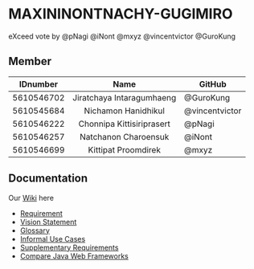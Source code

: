 # MAXININONTNACHY-GUGIMIRO
eXceed vote by @pNagi @iNont @mxyz @vincentvictor @GuroKung

## Member 
| IDnumber | Name | GitHub |
| ---------- |:-------:| -------------------- |
| 5610546702 | Jiratchaya Intaragumhaeng | @GuroKung |
| 5610545684 | Nichamon Hanidhikul | @vincentvictor |
| 5610546222 | Chonnipa Kittisiriprasert | @pNagi |
| 5610546257 | Natchanon Charoensuk | @iNont |
| 5610546699 | Kittipat Proomdirek | @mxyz |

## Documentation
Our [Wiki](https://github.com/SSD2015/maxininontnachy-gugimiro/wiki) here
- [Requirement](https://github.com/SSD2015/maxininontnachy-gugimiro/wiki/requirement)
- [Vision Statement](https://github.com/SSD2015/maxininontnachy-gugimiro/wiki/Vision-Statement) 
- [Glossary](https://github.com/SSD2015/maxininontnachy-gugimiro/wiki/Glossary)
- [Informal Use Cases](https://github.com/SSD2015/maxininontnachy-gugimiro/wiki/Informal-Use-Cases)
- [Supplementary Requirements](https://github.com/SSD2015/maxininontnachy-gugimiro/wiki/Supplementary-Requirements) 
- [Compare Java Web Frameworks](https://docs.google.com/document/d/1wE9YfZV8S0POgV3MoY_d8RkaUqgGF7FI8-lNCQXZsr4)
